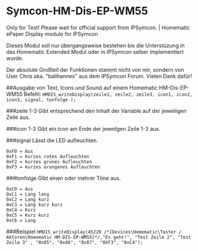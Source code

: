 # Symcon-HM-Dis-EP-WM55
Only for Test! Please wait for official support from IPSymcon. | Homematic ePaper Display module for IPSymcon

Dieses Modul soll nur übergangsweise bestehen bis die Unterstüzung in das Homematic Extended Modul oder in IPSymcon selber implementiert wurde.

Der absolute Großteil der Funktionen stammt nicht von mir, sondern von User Chris aka. "balihannes" aus dem IPSymcon Forum. Vielen Dank dafür!

##Ausgabe von Text, Icons und Sound auf einem Homematic HM-Dis-EP-WM55
Befehl: `HMDIS_writeDisplay(zeile1, zeile2, zeile3, icon1, icon2, icon3, signal, tonfolge );`

###zeile 1-3
Gibt entsprechend den Inhalt der Variable auf der jeweiligen Zeile aus.

###icon 1-3
Gibt ein Icon am Ende der jeweilgen Zeile 1-3 aus.

###signal
Lässt die LED aufleuchten.
```
0xF0 = Aus
0xF1 = kurzes rotes Aufleuchten
0xF2 = kurzes grünes Aufleuchten
0xF3 = kurzes orangenes Aufleuchten
```

###tonfolge
Gibt einen oder mehrer Töne aus.
```
0xC0 = Aus
0xC1 = Lang lang
0xC2 = Lang kurz
0xC3 = Lang kurz kurz
0xC4 = Kurz
0xC5 = Kurz kurz
0xC6 = Lang
```

###Beispiel
`HMDIS_writeDisplay(45220 /*[Devices\Homematic\Taster / Aktoren\Homematic HM-DIS-EP-WM55]*/,"Es geht!", "Test Zeile 2", "Test Zeile 3" , "0x85", "0x86", "0x87", "0XF3", "0xC4");`
